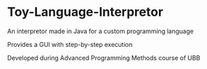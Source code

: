 # Toy-Language-Interpretor

An interpretor made in Java for a custom programming language

Provides a GUI with step-by-step execution

Developed during Advanced Programming Methods course of UBB

